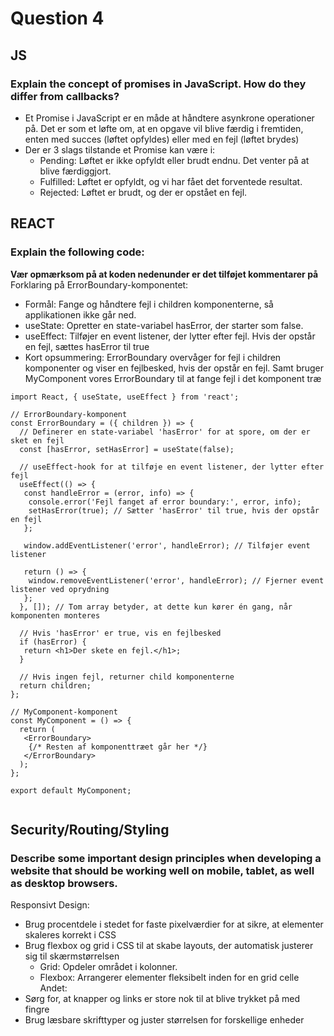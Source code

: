 # **Question 4**
## **JS**
### **Explain the concept of promises in JavaScript. How do they differ from callbacks?**
* Et Promise i JavaScript er en måde at håndtere asynkrone operationer på. Det er som et løfte om, at en opgave vil blive færdig i fremtiden, enten med succes (løftet opfyldes) eller med en fejl (løftet brydes)
* Der er 3 slags tilstande et Promise kan være i:
  * Pending: Løftet er ikke opfyldt eller brudt endnu. Det venter på at blive færdiggjort.
  * Fulfilled: Løftet er opfyldt, og vi har fået det forventede resultat.
  * Rejected: Løftet er brudt, og der er opstået en fejl.

## **REACT**
### **Explain the following code:**
**Vær opmærksom på at koden nedenunder er det tilføjet kommentarer på**
Forklaring på ErrorBoundary-komponentet:
* Formål: Fange og håndtere fejl i children komponenterne, så applikationen ikke går ned.
* useState: Opretter en state-variabel hasError, der starter som false.
* useEffect: Tilføjer en event listener, der lytter efter fejl. Hvis der opstår en fejl, sættes hasError til true
* Kort opsummering: ErrorBoundary overvåger for fejl i children komponenter og viser en fejlbesked, hvis der opstår en fejl. Samt bruger MyComponent vores ErrorBoundary til at fange fejl i det komponent træ
```
import React, { useState, useEffect } from 'react';

// ErrorBoundary-komponent
const ErrorBoundary = ({ children }) => {
  // Definerer en state-variabel 'hasError' for at spore, om der er sket en fejl
  const [hasError, setHasError] = useState(false);

  // useEffect-hook for at tilføje en event listener, der lytter efter fejl
  useEffect(() => {
   const handleError = (error, info) => {
    console.error('Fejl fanget af error boundary:', error, info);
    setHasError(true); // Sætter 'hasError' til true, hvis der opstår en fejl
   };

   window.addEventListener('error', handleError); // Tilføjer event listener

   return () => {
    window.removeEventListener('error', handleError); // Fjerner event listener ved oprydning
   };
  }, []); // Tom array betyder, at dette kun kører én gang, når komponenten monteres

  // Hvis 'hasError' er true, vis en fejlbesked
  if (hasError) {
   return <h1>Der skete en fejl.</h1>;
  }

  // Hvis ingen fejl, returner child komponenterne
  return children;
};

// MyComponent-komponent
const MyComponent = () => {
  return (
   <ErrorBoundary>
    {/* Resten af komponenttræet går her */}
   </ErrorBoundary>
  );
};

export default MyComponent;
 
```
## **Security/Routing/Styling**
### **Describe some important design principles when developing a website that should be working well on mobile, tablet, as well as desktop browsers.**
Responsivt Design:
* Brug procentdele i stedet for faste pixelværdier for at sikre, at elementer skaleres korrekt i CSS
* Brug flexbox og grid i CSS til at skabe layouts, der automatisk justerer sig til skærmstørrelsen
  * Grid: Opdeler området i kolonner.
  * Flexbox: Arrangerer elementer fleksibelt inden for en grid celle
Andet:
* Sørg for, at knapper og links er store nok til at blive trykket på med fingre
* Brug læsbare skrifttyper og juster størrelsen for forskellige enheder
